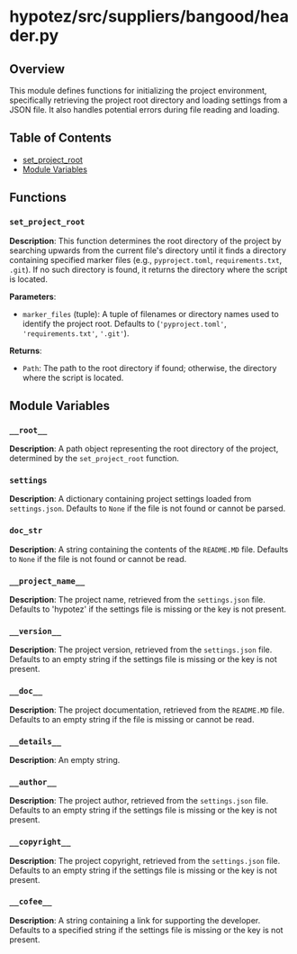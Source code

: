 # hypotez/src/suppliers/bangood/header.py

## Overview

This module defines functions for initializing the project environment, specifically retrieving the project root directory and loading settings from a JSON file. It also handles potential errors during file reading and loading.

## Table of Contents

- [set_project_root](#set-project-root)
- [Module Variables](#module-variables)

## Functions

### `set_project_root`

**Description**: This function determines the root directory of the project by searching upwards from the current file's directory until it finds a directory containing specified marker files (e.g., `pyproject.toml`, `requirements.txt`, `.git`). If no such directory is found, it returns the directory where the script is located.


**Parameters**:

- `marker_files` (tuple): A tuple of filenames or directory names used to identify the project root. Defaults to (`'pyproject.toml'`, `'requirements.txt'`, `'.git'`).


**Returns**:

- `Path`: The path to the root directory if found; otherwise, the directory where the script is located.


## Module Variables

### `__root__`

**Description**: A path object representing the root directory of the project, determined by the `set_project_root` function.

### `settings`

**Description**: A dictionary containing project settings loaded from `settings.json`.  Defaults to `None` if the file is not found or cannot be parsed.

### `doc_str`

**Description**:  A string containing the contents of the `README.MD` file. Defaults to `None` if the file is not found or cannot be read.

### `__project_name__`

**Description**: The project name, retrieved from the `settings.json` file. Defaults to 'hypotez' if the settings file is missing or the key is not present.


### `__version__`

**Description**: The project version, retrieved from the `settings.json` file. Defaults to an empty string if the settings file is missing or the key is not present.

### `__doc__`

**Description**: The project documentation, retrieved from the `README.MD` file. Defaults to an empty string if the file is missing or cannot be read.

### `__details__`

**Description**: An empty string.

### `__author__`

**Description**: The project author, retrieved from the `settings.json` file. Defaults to an empty string if the settings file is missing or the key is not present.

### `__copyright__`

**Description**: The project copyright, retrieved from the `settings.json` file. Defaults to an empty string if the settings file is missing or the key is not present.

### `__cofee__`

**Description**:  A string containing a link for supporting the developer. Defaults to a specified string if the settings file is missing or the key is not present.